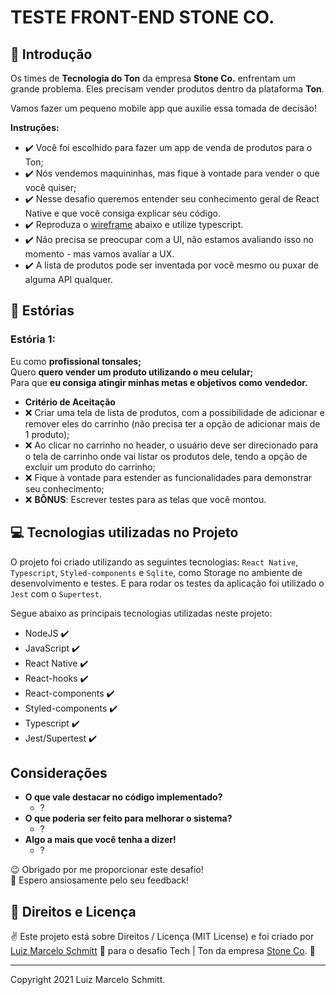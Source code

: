 # TESTE FRONT-END STONE CO. #

## 🚀 Introdução

Os times de **Tecnologia do Ton** da empresa **Stone Co.** enfrentam um grande problema. Eles precisam vender produtos dentro da plataforma **Ton**.

Vamos fazer um pequeno mobile app que auxilie essa tomada de decisão!

**Instruções:**

- ✔️ Você foi escolhido para fazer um app de venda de produtos para o Ton;  
- ✔️ Nós vendemos maquininhas, mas fique à vontade para vender o que você quiser; 
- ✔️ Nesse desafio queremos entender seu conhecimento geral de React Native e que você consiga explicar seu código.
- ✔️ Reproduza o [wireframe](./desafio-frontend-ton-stone.pdf) abaixo e utilize typescript. 
- ✔️ Não precisa se preocupar com a UI, não estamos avaliando isso no momento - mas vamos avaliar a UX. 
- ✔️ A lista de produtos pode ser inventada por você mesmo ou puxar de alguma API qualquer.

## 🔖 Estórias

### Estória 1:

Eu como **profissional tonsales;** <br />
Quero **quero vender um produto utilizando o meu celular;** <br />
Para que **eu consiga atingir minhas metas e objetivos como vendedor.**

- **Critério de Aceitação**
- ❌ Criar uma tela de lista de produtos, com a possibilidade de adicionar e remover eles do carrinho (não precisa ter a opção de adicionar mais de 1 produto);
- ❌ Ao clicar no carrinho no header, o usuário deve ser direcionado para o tela de carrinho onde vai listar os produtos dele, tendo a opção de excluir um produto do carrinho;
- ❌ Fique à vontade para estender as funcionalidades para demonstrar seu conhecimento;
- ❌ **BÔNUS**: Escrever testes para as telas que você montou.

## 💻 Tecnologias utilizadas no Projeto

O projeto foi criado utilizando as seguintes tecnologias: `React Native`, `Typescript`,  `Styled-components` e `Sqlite`, como Storage no ambiente de desenvolvimento e testes. E para rodar os testes da aplicação foi utilizado o `Jest` com o `Supertest`.

Segue abaixo as principais tecnologias utilizadas neste projeto:

- NodeJS ✔️
- JavaScript ✔️
- React Native ✔️
- React-hooks ✔️
- React-components ✔️
- Styled-components ✔️
- Typescript ✔️
- Jest/Supertest ✔️

## Considerações

- **O que vale destacar no código implementado?**
  - ? 
- **O que poderia ser feito para melhorar o sistema?**
  - ?
- **Algo a mais que você tenha a dizer!**
  - ?

😉 Obrigado por me proporcionar este desafio! <br />
🌈 Espero ansiosamente pelo seu feedback! <br />

## 📜 Direitos e Licença

✌ Este projeto está sobre Direitos / Licença (MIT License) e foi criado por [Luiz Marcelo Schmitt](https://github.com/devluma/) 💙 para o desafio Tech | Ton da empresa [Stone Co](https://www.stone.com.br/). 🚀

---

Copyright 2021 Luiz Marcelo Schmitt.
